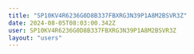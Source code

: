 ```yaml
---
title: "SP10KV4R6236G0D8B337FBXRG3N39P1A8M2BSVR3Z"
date: 2024-08-05T08:03:00.342Z
user: SP10KV4R6236G0D8B337FBXRG3N39P1A8M2BSVR3Z
layout: "users"
---
```

    